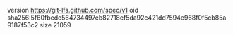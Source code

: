 version https://git-lfs.github.com/spec/v1
oid sha256:5f60fbede564734497eb82718ef5da92c421dd7594e968f0f5cb85a9187f53c2
size 21059
